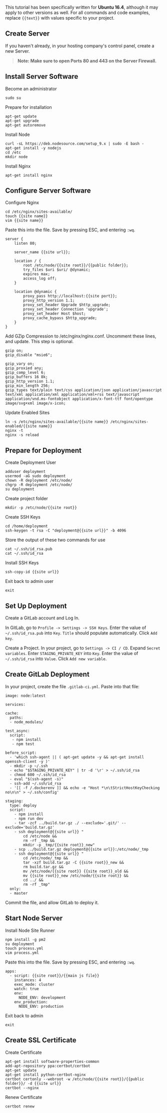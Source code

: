 This tutorial has been specifically written for **Ubuntu 16.4**, although it may apply to other versions as well.  For all commands and code examples, replace `{{text}}` with values specific to your project.

## Create Server

If you haven't already, in your hosting company's control panel, create a new Server.

> **Note: Make sure to open Ports 80 and 443 on the Server Firewall.**

## Install Server Software

Become an administrator

	sudo su

Prepare for installation

	apt-get update
	apt-get upgrade
	apt-get autoremove

Install Node

	curl -sL https://deb.nodesource.com/setup_9.x | sudo -E bash -
	apt-get install -y nodejs
	cd /etc
	mkdir node

Install Nginx

	apt-get install nginx

## Configure Server Software

Configure Nginx

	cd /etc/nginx/sites-available/
	touch {{site name}}
	vim {{site name}}

Paste this into the file.  Save by pressing ESC, and entering `:wq`.

````
server {
    listen 80;

    server_name {{site url}};

    location / {
        root /etc/node/{{site root}}/{{public folder}};
        try_files $uri $uri/ @dynamic;
        expires max;
        access_log off;
    }

    location @dynamic {
        proxy_pass http://localhost:{{site port}};
        proxy_http_version 1.1;
        proxy_set_header Upgrade $http_upgrade;
        proxy_set_header Connection 'upgrade';
        proxy_set_header Host $host;
        proxy_cache_bypass $http_upgrade;
    }
}
````

Add GZip Compression to /etc/nginx/nginx.conf.
Uncomment these lines, and update.  This step is optional.

````
gzip on;
gzip_disable "msie6";

gzip_vary on;
gzip_proxied any;
gzip_comp_level 6;
gzip_buffers 16 8k;
gzip_http_version 1.1;
gzip_min_length 256;
gzip_types text/plain text/css application/json application/javascript text/xml application/xml application/xml+rss text/javascript application/vnd.ms-fontobject application/x-font-ttf font/opentype image/svg+xml image/x-icon;
````

Update Enabled Sites

	ln -s /etc/nginx/sites-available/{{site name}} /etc/nginx/sites-enabled/{{site name}}
	nginx -t
	nginx -s reload

## Prepare for Deployment

Create Deployment User

	adduser deployment
	usermod -aG sudo deployment
	chown -R deployment /etc/node/
	chgrp -R deployment /etc/node/
	su deployment

Create project folder

	mkdir -p /etc/node/{{site root}}

Create SSH Keys

	cd /home/deployment
	ssh-keygen -t rsa -C "deployment@{{site url}}" -b 4096

Store the output of these two commands for use

	cat ~/.ssh/id_rsa.pub
	cat ~/.ssh/id_rsa

Install SSH Keys

	ssh-copy-id {{site url}}

Exit back to admin user

    exit

## Set Up Deployment

Create a GitLab account and Log In.

In GitLab, go to `Profile -> Settings -> SSH Keys`.  Enter the value of `~/.ssh/id_rsa.pub` into `Key`.  `Title` should populate automatically.  Click `Add key`.

Create a Project.  In your project, go to `Settings -> CI / CD`.  Expand `Secret variables`.  Enter `STAGING_PRIVATE_KEY` into `Key`.  Enter the value of `~/.ssh/id_rsa` into `Value`.  Click `Add new variable`.

## Create GitLab Deployment

In your project, create the file `.gitlab-ci.yml`.  Paste into that file:

````
image: node:latest

services:

cache:
  paths:
  - node_modules/

test_async:
  script:
   - npm install
   - npm test

before_script:
  - 'which ssh-agent || ( apt-get update -y && apt-get install openssh-client -y )'
  - mkdir -p ~/.ssh
  - echo "$STAGING_PRIVATE_KEY" | tr -d '\r' > ~/.ssh/id_rsa
  - chmod 600 ~/.ssh/id_rsa
  - eval "$(ssh-agent -s)"
  - ssh-add ~/.ssh/id_rsa
  - '[[ -f /.dockerenv ]] && echo -e "Host *\n\tStrictHostKeyChecking no\n\n" > ~/.ssh/config'

staging:
  type: deploy
  script:
    - npm install
    - npm run dev
    - tar -zcf ../build.tar.gz ./ --exclude='.git/' --exclude='build.tar.gz'
    - ssh deployment@{{site url}} "
        cd /etc/node &&
        rm -rf _tmp &&
        mkdir -p _tmp/{{site root}}_new"
    - scp ../build.tar.gz deployment@{{site url}}:/etc/node/_tmp
    - ssh deployment@{{site url}} "
        cd /etc/node/_tmp &&
        tar -xzf build.tar.gz -C {{site root}}_new &&
        rm build.tar.gz &&
        mv /etc/node/{{site root}} {{site root}}_old &&
        mv {{site root}}_new /etc/node/{{site root}} &&
        cd ../ &&
        rm -rf _tmp"
  only:
  - master
````

Commit the file, and allow GitLab to deploy it.

## Start Node Server

Install Node Site Runner

    npm install -g pm2
    su deployment
    touch process.yml
    vim process.yml

Paste this into the file.  Save by pressing ESC, and entering `:wq`.

````
apps:
  - script: {{site root}}/{{main js file}}
    instances: 4
    exec_mode: cluster
    watch: true
    env:
      NODE_ENV: development
    env_production:
      NODE_ENV: production
````

Exit back to admin

    exit

## Create SSL Certificate

Create Certificate

	apt-get install software-properties-common
	add-apt-repository ppa:certbot/certbot
	apt-get update
	apt-get install python-certbot-nginx
	certbot certonly --webroot -w /etc/node/{{site root}}/{{public folder}}/ -d {{site url}}
	certbot --nginx

Renew Certificate

	certbot renew
